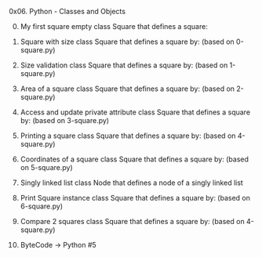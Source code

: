 0x06. Python - Classes and Objects

0. My first square
empty class Square that defines a square:

1. Square with size
class Square that defines a square by: (based on 0-square.py)

2. Size validation
class Square that defines a square by: (based on 1-square.py)

3. Area of a square
class Square that defines a square by: (based on 2-square.py)

4. Access and update private attribute
class Square that defines a square by: (based on 3-square.py)

5. Printing a square
class Square that defines a square by: (based on 4-square.py)

6. Coordinates of a square
class Square that defines a square by: (based on 5-square.py)

7. Singly linked list
class Node that defines a node of a singly linked list

8. Print Square instance
class Square that defines a square by: (based on 6-square.py)

9. Compare 2 squares
class Square that defines a square by: (based on 4-square.py)

10. ByteCode -> Python #5 
